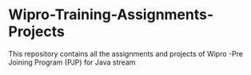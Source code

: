 # Wipro-Training-Assignments-Projects
This repository contains all the assignments and projects of Wipro -Pre Joining Program (PJP) for Java stream

